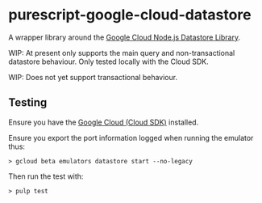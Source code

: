 # purescript-google-cloud-datastore

A wrapper library around the [Google Cloud Node.js Datastore Library](https://googlecloudplatform.github.io/google-cloud-node/#/).

WIP: At present only supports the main query and non-transactional datastore behaviour. Only tested locally with the Cloud SDK.

WIP: Does not yet support transactional behaviour.

## Testing

Ensure you have the [Google Cloud (Cloud SDK)](https://cloud.google.com/sdk/) installed.

Ensure you export the port information logged when running the emulator thus:

```
> gcloud beta emulators datastore start --no-legacy
```

Then run the test with:

```
> pulp test
```
